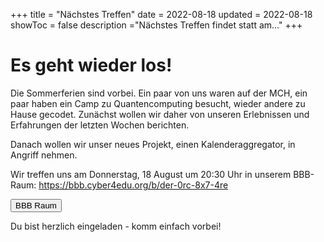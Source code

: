 +++
title = "Nächstes Treffen"
date = 2022-08-18
updated = 2022-08-18
showToc = false
description ="Nächstes Treffen findet statt am..."
+++

<script lang="ts">
    import Button from '$lib/components/Button.svelte';    
    import UserRectangle from "phosphor-svelte/lib/UserRectangle";
</script>

# Es geht wieder los!

Die Sommerferien sind vorbei. Ein paar von uns waren auf der MCH, ein paar haben ein Camp zu Quantencomputing besucht, wieder andere zu Hause gecodet. Zunächst wollen wir daher von unseren Erlebnissen und Erfahrungen der letzten Wochen berichten.

Danach wollen wir unser neues Projekt, einen Kalenderaggregator, in Angriff nehmen.

Wir treffen uns am Donnerstag, 18 August um 20:30 Uhr in unserem BBB-Raum: <https://bbb.cyber4edu.org/b/der-0rc-8x7-4re>

<div class="flex justify-center">
    <Button href="https://bbb.cyber4edu.org/b/der-0rc-8x7-4re">
        <UserRectangle size={24} /> BBB Raum
    </Button>
</div>

Du bist herzlich eingeladen - komm einfach vorbei!
